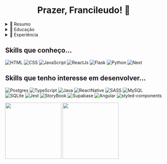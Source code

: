 <h1 align='center'> Prazer, Francileudo! 👋 </h1>

<details>
  <summary>📃 Resumo</summary>
 
 ## Sobre mim
 
 <p>
Sou bacharel em Ciência da Computação pela Universidade Estadual da Paraíba (UEPB). Tenho conhecimentos em HTML, CSS, JavaScript, ReactJs, Python, PostgreSQL entre outros. Já atuei como desenvolvedor python no Instituto Brasileiro de Informação em Ciência e Tecnologia (Ibict) onde contribui no desenvolvimento de uma aplicação blockchain para atribuição de identificadores persistentes ARK.
 </p>

Hard Skills: HTML, CSS, JavaScript, Git, Github, NextJs, Python

Soft Skills: colaboração, capacidade de organização
</details>

<details>
  <summary>📃 Educação</summary>
  
 ## Educação
 
 - Programa ONE, turma 3 | Julho 2022 - Janeiro 2023
  
  <p>Participante da turma 3 do Programa ONE da Oracle em parceria com a Alura, no qual desenvolvi o HTMl, CSS, JavaScript e começei a conhecer o Java, SQL e MySQL durante os meses do programa.</p>
  
 - Universidade Estadual da Paraíba | Julho 2021 - Dezembro 2024
  
  <p>Curso com foco tanto na teoria quanto na prática com relação à computação. Desde fundamentos da programação, como estrutura de dados e paradigmas, até o desenvolvimento de pesquisas na área.</p>
  
</details>

<details>
  <summary>📃 Experiência</summary>
 
 ## Experiência

- Desenvolvedor Python no Instituto Brasileiro de Informação em Ciência e Tecnologia (Ibict) | 2023 - 2024

<p>Atuei como desenvolvedor python no projeto dARK: Aplicação blockchain para atribuição de identificadores persistentes ARK. Tive contato com tecnologias como Python, Flask, JWT,  PostgreSQL.</p>
 
- Desenvolvedor Frontend no Projeto Sebastianas | Agosto 2022 - Dezembro 2022

 <p>Responsável por atuar junto com as demais equipes do projeto no desenvolvimento de um site funcional, utilizando tecnologias como o NextJs, Chakra Ui, TypeScript, entre outros.</p>
 
 - Instrutor de Programação voluntário, Python | Setembro de 2022 - Dezembro 2022
 
 <p>Atuei, juntamente com os demais professores da matéria, no ensino de programação em python, por meio de elaboração de conteúdos e ministração de aulas semanais. </p>
 
 <br />
 
 <div align='center'>

<a href="https://www.linkedin.com/in/francileudo-oliveira/"><img src="https://img.shields.io/badge/LinkedIn-0077B5?style=for-the-badge&logo=linkedin&logoColor=white" alt="my linkedin"></a>
<a href="mailto:sfrancileudo1@gmail.com"><img src="https://img.shields.io/badge/Gmail-D14836?style=for-the-badge&logo=gmail&logoColor=white" alt="My E-mail"></a>

</div>

</details>

<h2> Skills que conheço... </h2>

<div>

 ![HTML](https://img.shields.io/badge/HTML5-E34F26?style=for-the-badge&logo=html5&logoColor=white)
 ![CSS](https://img.shields.io/badge/CSS3-1572B6?style=for-the-badge&logo=css3&logoColor=white)
 ![JavaScript](https://img.shields.io/badge/JavaScript-F7DF1E?style=for-the-badge&logo=javascript&logoColor=black)
 ![ReactJs](https://img.shields.io/badge/React-20232A?style=for-the-badge&logo=react&logoColor=61DAFB)
 ![Flask](https://img.shields.io/badge/Flask-000000?style=for-the-badge&logo=flask&logoColor=white)
 ![Python](https://img.shields.io/badge/Python-FFD43B?style=for-the-badge&logo=python&logoColor=blue)
 ![Next](https://img.shields.io/badge/next.js-000000?style=for-the-badge&logo=nextdotjs&logoColor=white)
 

</div>

<!--

<h2> Skills que estou desenvolvendo... </h2>

<div>
 
</div> -->

<h2> Skills que tenho interesse em desenvolver... </h2>

<div>

 ![Postgres](https://img.shields.io/badge/postgres-%23316192.svg?style=for-the-badge&logo=postgresql&logoColor=white)
 ![TypeScript](https://img.shields.io/badge/TypeScript-007ACC?style=for-the-badge&logo=typescript&logoColor=white)
 ![Java](https://img.shields.io/badge/Java-ED8B00?style=for-the-badge&logo=java&logoColor=white)
 ![ReactNative](https://img.shields.io/badge/React_Native-20232A?style=for-the-badge&logo=react&logoColor=61DAFB)
 ![SASS](https://img.shields.io/badge/Sass-CC6699?style=for-the-badge&logo=sass&logoColor=white)
 ![MySQL](https://img.shields.io/badge/mysql-%2300f.svg?style=for-the-badge&logo=mysql&logoColor=white)
 ![SQLite](https://img.shields.io/badge/sqlite-%2307405e.svg?style=for-the-badge&logo=sqlite&logoColor=white)
 ![Jest](https://img.shields.io/badge/Jest-C21325?style=for-the-badge&logo=jest&logoColor=white)
 ![StoryBook](https://img.shields.io/badge/storybook-FF4785?style=for-the-badge&logo=storybook&logoColor=white)
 ![Supabase](https://img.shields.io/badge/Supabase-181818?style=for-the-badge&logo=supabase&logoColor=white)
 ![Angular](https://img.shields.io/badge/angular-%23DD0031.svg?style=for-the-badge&logo=angular&logoColor=white)
 ![styled-components](https://img.shields.io/badge/styled--components-DB7093?style=for-the-badge&logo=styled-components&logoColor=white)
 

</div>

<div>

 <img height="180em" src="https://github-readme-stats.vercel.app/api?username=fransilva0&layout=compact&langs_count=7&theme=dracula"/>
 <img height="180em" src="https://github-readme-stats.vercel.app/api/top-langs/?username=fransilva0&layout=compact&langs_count=7&theme=dracula"/>

</div>
